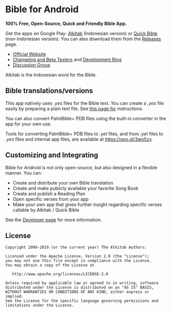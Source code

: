 Bible for Android
=================

**100% Free, Open-Source, Quick and Friendly Bible App.**

Get the apps on Google Play: <a href="https://play.google.com/store/apps/details?id=yuku.alkitab">Alkitab</a> (Indonesian version) or <a href="https://play.google.com/store/apps/details?id=yuku.alkitab.kjv">Quick Bible</a> (non-Indonesian version). You can also download them from the <a href="https://github.com/yukuku/androidbible/releases">Releases</a> page.

- <a href="https://alkitab.app">Official Website</a>
- <a href="https://alkitab.app/changelog">Changelog and Beta Testers</a> and <a href="http://blog.bibleforandroid.com">Development Blog</a>
- <a href="http://groups.google.com/group/bibleforandroid">Discussion Group</a>

Alkitab is the Indonesian word for the Bible.

Bible translations/versions
---------------------------

This app natively uses *.yes* files for the Bible text. You can create a *.yes* file easily by preparing a plain text file. See <a href="http://www.bibleforandroid.com/developer">this page for</a> instructions.

You can also convert PalmBible+ PDB files using the built-in converter in the app for your own use. 

Tools for converting PalmBible+ PDB files to *.yet* files, and from *.yet* files to *.yes* files and internal app files, are available at https://goo.gl/3wo5zv.

Customizing and Integrating
---------------------------

Bible for Android is not only open-source, but also designed in a flexible manner. You can:

- Create and distribute your own Bible translation
- Create and make publicly available your favorite Song Book
- Create and publish a Reading Plan
- Open specific verses from your app
- Make your own app that gives further insight regarding specific verses callable by Alkitab / Quick Bible

See the <a href="http://www.bibleforandroid.com/developer">Developer page</a> for more information.

License
--------

    Copyright 2009-2019 (or the current year) The Alkitab Authors.

    Licensed under the Apache License, Version 2.0 (the "License");
    you may not use this file except in compliance with the License.
    You may obtain a copy of the License at

       http://www.apache.org/licenses/LICENSE-2.0

    Unless required by applicable law or agreed to in writing, software
    distributed under the License is distributed on an "AS IS" BASIS,
    WITHOUT WARRANTIES OR CONDITIONS OF ANY KIND, either express or implied.
    See the License for the specific language governing permissions and
    limitations under the License.

